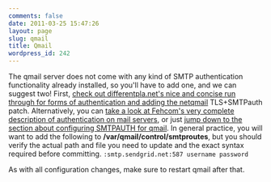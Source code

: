 ```yaml
---
comments: false
date: 2011-03-25 15:47:26
layout: page
slug: qmail
title: Qmail
wordpress_id: 242
---
```


The qmail server does not come with any kind of SMTP authentication functionality already installed, so you'll have to add one, and we can suggest two! First, [check out differentpla.net's nice and concise run through for forms of authentication and adding the netqmail](http://www.differentpla.net/content/2004/03/installing-smtp-auth-with-qmail) TLS+SMTPauth patch. Alternatively, you can [take a look at Fehcom's very complete description of authentication on mail servers](http://www.fehcom.de/qmail/smtpauth.html), or just [jump down to the section about configuring SMTPAUTH for qmail](http://www.fehcom.de/qmail/smtpauth.html##SETUP). 
In general practice, you will want to add the following to **/var/qmail/control/smtproutes**, but you should verify the actual path and file you need to update and the exact syntax required before committing. 
`
:smtp.sendgrid.net:587 username password
`

As with all configuration changes, make sure to restart qmail after that.
